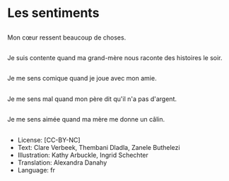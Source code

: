 # Les sentiments

##
Mon cœur ressent beaucoup de choses.

##
Je suis contente quand ma grand-mère nous raconte des histoires le soir.

##
Je me sens comique quand je joue avec mon amie.

##
Je me sens mal quand mon père dit qu'il n'a pas d'argent.

##
Je me sens aimée quand ma mère me donne un câlin.

##
* License: [CC-BY-NC]
* Text: Clare Verbeek, Thembani Dladla, Zanele Buthelezi
* Illustration: Kathy Arbuckle, Ingrid Schechter
* Translation: Alexandra Danahy
* Language: fr
